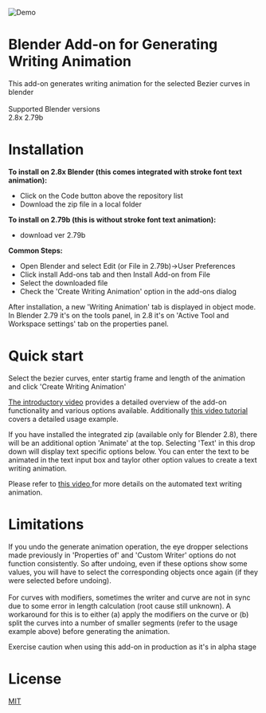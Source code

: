 ![Demo](https://github.com/Shriinivas/etc/blob/master/writinganimation/illustrations/demo.gif)
# Blender Add-on for Generating Writing Animation<br>
This add-on generates writing animation for the selected Bezier curves in blender <br><br>
Supported Blender versions<br>
2.8x
2.79b

# Installation
<b>To install on 2.8x Blender (this comes integrated with stroke font text animation):<br></b>
- Click on the Code button above the repository list
- Download the zip file in a local folder

<b>To install on 2.79b (this is without stroke font text animation):<br></b>
- download ver 2.79b

<b>Common Steps:</b>
- Open Blender and select Edit (or File in 2.79b)->User Preferences <br>
- Click install Add-ons tab and then Install Add-on from File<br>
- Select the downloaded file <br>
- Check the 'Create Writing Animation' option in the add-ons dialog <br>

After installation, a new 'Writing Animation' tab is displayed in object mode. In Blender 2.79 it's on the tools panel, in 2.8  it's on 'Active Tool and Workspace settings' tab on the properties panel.

# Quick start
Select the bezier curves, enter startig frame and length of the animation and click 'Create Writing Animation'<br>

<a href=https://youtu.be/_tATQJhAkIg> The introductory video</a> provides a detailed overview of the add-on functionality and various options available. Additionally <a href=https://youtu.be/s2BIh-jV8XE>this video tutorial</a> covers a detailed usage example.

If you have installed the integrated zip (available only for Blender 2.8), there will be an additional option 'Animate' at the top. Selecting 'Text' in this drop down will display text specific options below. You can enter the text to be animated in the text input box and taylor other option values to create a text writing animation.

Please refer to <a href=https://youtu.be/WZVMPuyfYTM> this video </a> for more details on the automated text writing  animation.

# Limitations
If you undo the generate animation operation, the eye dropper selections made previously in 'Properties of' and 'Custom Writer'  options do not function consistently. So after undoing, even if these options show some values, you will have to select the corresponding objects once again (if they were selected before undoing).<br><br>
For curves with modifiers, sometimes the writer and curve are not in sync due to some error in length calculation (root cause still unknown). A workaround for this is to either (a) apply the modifiers on the curve or (b) split the curves into a number of smaller segments (refer to the usage example above) before generating the animation.

Exercise caution when using this add-on in production as it's in alpha stage<br>

# License
<a href=https://github.com/Shriinivas/writinganimation/blob/master/LICENSE>MIT</a>
